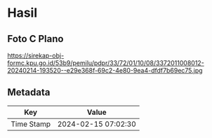 # Hasil

## Foto C Plano

https://sirekap-obj-formc.kpu.go.id/53b9/pemilu/pdpr/33/72/01/10/08/3372011008012-20240214-193520--e29e368f-69c2-4e80-9ea4-dfdf7b69ec75.jpg


## Metadata

| Key        | Value               |
| ---------- | ------------------- |
| Time Stamp | 2024-02-15 07:02:30 |



